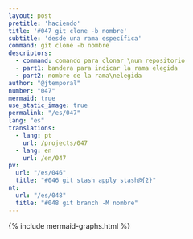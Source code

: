```yaml
---
layout: post
pretitle: 'haciendo'
title: '#047 git clone -b nombre'
subtitle: 'desde una rama específica'
command: git clone -b nombre
descriptors:
  - command: comando para clonar \nun repositorio
  - part1: bandera para indicar la rama elegida
  - part2: nombre de la rama\nelegida
author: "@jtemporal"
number: "047"
mermaid: true
use_static_image: true
permalink: "/es/047"
lang: "es"
translations:
  - lang: pt
    url: /projects/047
  - lang: en
    url: /en/047
pv:
  url: "/es/046"
  title: "#046 git stash apply stash@{2}"
nt:
  url: "/es/048"
  title: "#048 git branch -M nombre"
---
```

{% include mermaid-graphs.html %}
